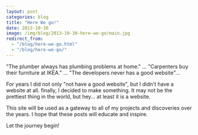 ```yaml
---
layout: post
categories: blog
title: "Here We go!"
date: 2013-10-30
image: /img/blog/2013-10-30-here-we-go/main.jpg
redirect_from:
  - "/blog/here-we-go.html"
  - "/blog/here-we-go/"
---
```


"The plumber always has plumbing problems at home." ... "Carpenters buy their furniture at IKEA." ... "The developers never has a good website"...

For years I did not only "not have a good website", but I didn't have a website at all.  finally, I decided to make something.  It may not be the prettiest thing in the world, but hey... at least it is a website.

This site will be used as a gateway to all of my projects and discoveries over the years.  I hope that these posts will educate and inspire.

Let the journey begin!